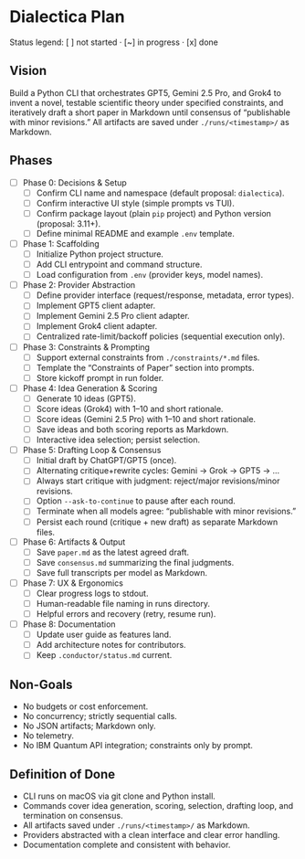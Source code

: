 # Dialectica Plan

Status legend: [ ] not started · [~] in progress · [x] done

## Vision
Build a Python CLI that orchestrates GPT5, Gemini 2.5 Pro, and Grok4 to invent a novel, testable scientific theory under specified constraints, and iteratively draft a short paper in Markdown until consensus of “publishable with minor revisions.” All artifacts are saved under `./runs/<timestamp>/` as Markdown.

## Phases

- [ ] Phase 0: Decisions & Setup
  - [ ] Confirm CLI name and namespace (default proposal: `dialectica`).
  - [ ] Confirm interactive UI style (simple prompts vs TUI).
  - [ ] Confirm package layout (plain `pip` project) and Python version (proposal: 3.11+).
  - [ ] Define minimal README and example `.env` template.

- [ ] Phase 1: Scaffolding
  - [ ] Initialize Python project structure.
  - [ ] Add CLI entrypoint and command structure.
  - [ ] Load configuration from `.env` (provider keys, model names).

- [ ] Phase 2: Provider Abstraction
  - [ ] Define provider interface (request/response, metadata, error types).
  - [ ] Implement GPT5 client adapter.
  - [ ] Implement Gemini 2.5 Pro client adapter.
  - [ ] Implement Grok4 client adapter.
  - [ ] Centralized rate-limit/backoff policies (sequential execution only).

- [ ] Phase 3: Constraints & Prompting
  - [ ] Support external constraints from `./constraints/*.md` files.
  - [ ] Template the “Constraints of Paper” section into prompts.
  - [ ] Store kickoff prompt in run folder.

- [ ] Phase 4: Idea Generation & Scoring
  - [ ] Generate 10 ideas (GPT5).
  - [ ] Score ideas (Grok4) with 1–10 and short rationale.
  - [ ] Score ideas (Gemini 2.5 Pro) with 1–10 and short rationale.
  - [ ] Save ideas and both scoring reports as Markdown.
  - [ ] Interactive idea selection; persist selection.

- [ ] Phase 5: Drafting Loop & Consensus
  - [ ] Initial draft by ChatGPT/GPT5 (once).
  - [ ] Alternating critique+rewrite cycles: Gemini → Grok → GPT5 → ...
  - [ ] Always start critique with judgment: reject/major revisions/minor revisions.
  - [ ] Option `--ask-to-continue` to pause after each round.
  - [ ] Terminate when all models agree: “publishable with minor revisions.”
  - [ ] Persist each round (critique + new draft) as separate Markdown files.

- [ ] Phase 6: Artifacts & Output
  - [ ] Save `paper.md` as the latest agreed draft.
  - [ ] Save `consensus.md` summarizing the final judgments.
  - [ ] Save full transcripts per model as Markdown.

- [ ] Phase 7: UX & Ergonomics
  - [ ] Clear progress logs to stdout.
  - [ ] Human-readable file naming in runs directory.
  - [ ] Helpful errors and recovery (retry, resume run).

- [ ] Phase 8: Documentation
  - [ ] Update user guide as features land.
  - [ ] Add architecture notes for contributors.
  - [ ] Keep `.conductor/status.md` current.

## Non-Goals
- No budgets or cost enforcement.
- No concurrency; strictly sequential calls.
- No JSON artifacts; Markdown only.
- No telemetry.
- No IBM Quantum API integration; constraints only by prompt.

## Definition of Done
- CLI runs on macOS via git clone and Python install.
- Commands cover idea generation, scoring, selection, drafting loop, and termination on consensus.
- All artifacts saved under `./runs/<timestamp>/` as Markdown.
- Providers abstracted with a clean interface and clear error handling.
- Documentation complete and consistent with behavior.
